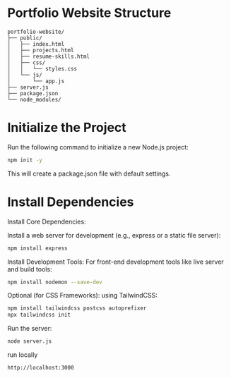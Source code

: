 # Portfolio Website Structure

```plaintext
portfolio-website/
├── public/
│   ├── index.html
│   ├── projects.html
│   ├── resume-skills.html
│   ├── css/
│   │   └── styles.css
│   └── js/
│       └── app.js
├── server.js
├── package.json
└── node_modules/
```

# Initialize the Project
Run the following command to initialize a new Node.js project:

```bash
npm init -y
```

This will create a package.json file with default settings.

# Install Dependencies

Install Core Dependencies:

Install a web server for development (e.g., express or a static file server):
```bash
npm install express
```

Install Development Tools:
For front-end development tools like live server and build tools:
```bash
npm install nodemon --save-dev
```

Optional (for CSS Frameworks):
using TailwindCSS:
```bash
npm install tailwindcss postcss autoprefixer
npx tailwindcss init
```

Run the server:
```bash
node server.js
```

run locally 
```
http://localhost:3000
```